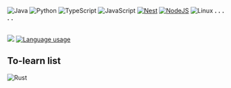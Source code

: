 <!-- ![alt text](https://github.com/brytemorio/brytemorio/blob/main/BinaryKid.jpg?raw=true) -->

 <!-- <a href="https://app.daily.dev/brytemorio"><img src="https://api.daily.dev/devcards/efa13de162ae43418d1c68d82abaca96.png?r=hg5" width="350" height="400" alt="Bryte Morio's Dev Card"/></a> -->  
<!-- ![image]({BadgeURLHere}) -->




 ![Java](https://img.shields.io/badge/java-%23ED8B00.svg?style=for-the-badge&logo=openjdk&logoColor=white)
 ![Python](https://img.shields.io/badge/python-3670A0?style=for-the-badge&logo=python&logoColor=ffdd54)
 ![TypeScript](https://img.shields.io/badge/typescript-%23007ACC.svg?style=for-the-badge&logo=typescript&logoColor=white) 
 ![JavaScript](https://img.shields.io/badge/javascript-%23323330.svg?style=for-the-badge&logo=javascript&logoColor=%23F7DF1E)
 [![Nest](https://img.shields.io/badge/Nest.js-%23E0234E.svg?style=for-the-badge&logo=nestjs&logoColor=white)](#)
 [![NodeJS](https://img.shields.io/badge/Node.js-6DA55F?style=for-the-badge&logo=node.js&logoColor=white)](#)
![Linux](https://img.shields.io/badge/Linux-FCC624?style=for-the-badge&logo=linux&logoColor=black)
 <b>.</b> <b>.</b> <b>.</b> <b>.</b> <b>.</b> 
<br />
<br />

<!-- ## STATS
[![Language usage](https://github-readme-stats-sepia-eta-61.vercel.app/api/top-langs/?username=brytemorio&size_weight=0.1&count-weight=0.6&exclude_repo=WavesGatewayFramework&langs_count=10&hide=html,css,scss,dockerfile&layout=compact&show_icon=true&theme=transparent&card_width=600)](https://github.com/brytemorio/github-readme-stats)
![](http://github-profile-summary-cards.vercel.app/api/cards/repos-per-language?username=brytemorio&theme=tokyonight)
![](http://github-profile-summary-cards.vercel.app/api/cards/most-commit-language?username=brytemorio&theme=tokyonight)
 ![C++](https://img.shields.io/badge/c++-%2300599C.svg?style=for-the-badge&logo=c%2B%2B&logoColor=white)
![](http://github-profile-summary-cards.vercel.app/api/cards/productive-time?username=brytemorio&theme=tokyonight&utcOffset=1)
<br />
<br />
-->

![](http://github-profile-summary-cards.vercel.app/api/cards/profile-details?username=brytemorio&theme=tokyonight)
[![Language usage](https://github-readme-stats-sepia-eta-61.vercel.app/api/top-langs/?username=brytemorio&size_weight=0.1&count-weight=0.6&exclude_repo=WavesGatewayFramework&langs_count=10&hide=html,css,scss,dockerfile&layout=compact&show_icon=true&theme=transparent&card_width=600)](https://github.com/brytemorio/github-readme-stats)



## To-learn list
![Rust](https://img.shields.io/badge/rust-%23000000.svg?style=for-the-badge&logo=rust&logoColor=white)

 


